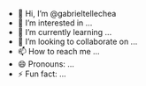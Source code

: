 - 👋 Hi, I’m @gabrieltellechea
- 👀 I’m interested in ...
- 🌱 I’m currently learning ...
- 💞️ I’m looking to collaborate on ...
- 📫 How to reach me ...
- 😄 Pronouns: ...
- ⚡ Fun fact: ...

<!---
gabrieltellechea/gabrieltellechea is a ✨ special ✨ repository because its `README.md` (this file) appears on your GitHub profile.
You can click the Preview link to take a look at your changes.
--->

